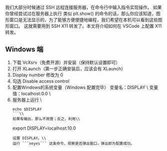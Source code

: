 我们大部分时候通过 SSH 远程连接服务器，在命令行中输入指令实现操作。
如果你曾经尝试过在服务器上执行 类似 plt.show() 的命令的话，那么你应该知道，图形窗口是无法显示的，为了能够方便便捷地编程，我们希望在本机可以看到这些图形窗口。
这就需要用到 SSH X11 转发了。本文将介绍如何在 VSCode 上配置 X11 转发。

## Windows 端
1. 下载 VcXsrv（免费开源）并安装（保持默认设置即可）
2. 打开 XLaunch（第一步正确安装后，应该会有 XLaunch）
3. Display number 修改为 0
4. 勾选 Disable access control
5. 配置Windows的系统变量（Windows 配置完毕）
   变量名：DISPLAY \\
   变量值：localhost:0.0 \\
6. 服务器上运行 \\
	```
	echo $DISPLAY
	```\\
	如果有输出，那么不用管；反之，利用\\
	```
	export DISPLAY=localhost:10.0
	```\\
	设置 DISPLAY。\\
	运行 ```xeyes``` 这条命令，观察是否弹出窗口，弹出即为配置成功。
 
